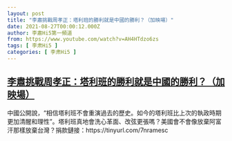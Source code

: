 ```yaml
---
layout: post
title: "李肅挑戰周孝正：塔利班的勝利就是中國的勝利？（加映場）"
date: 2021-08-27T00:00:12.000Z
author: 李肅Hi5第一頻道
from: https://www.youtube.com/watch?v=AH4HTdzo6zs
tags: [ 李肃Hi5 ]
categories: [ 李肃Hi5 ]
---
```

<!--1630022412000-->
[李肅挑戰周孝正：塔利班的勝利就是中國的勝利？（加映場）](https://www.youtube.com/watch?v=AH4HTdzo6zs)
------

<div>
中國公開說，“相信塔利班不會重演過去的歷史。如今的塔利班比上次的執政時期更加清醒和理性”。塔利班真地會洗心革面、改弦更張嗎？美國會不會像放棄阿富汗那樣放棄台灣？捐款鏈接：https://tinyurl.com/7nramesc
</div>
